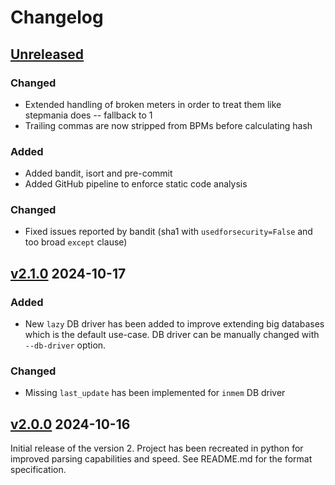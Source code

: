 # Changelog

## [Unreleased](https://github.com/florczakraf/stepmania-chart-db-generator/compare/v2.1.0...HEAD)
### Changed
- Extended handling of broken meters in order to treat them like stepmania does -- fallback to 1
- Trailing commas are now stripped from BPMs before calculating hash

### Added
- Added bandit, isort and pre-commit
- Added GitHub pipeline to enforce static code analysis

### Changed
- Fixed issues reported by bandit (sha1 with `usedforsecurity=False` and too broad `except` clause)

## [v2.1.0] 2024-10-17

### Added
- New `lazy` DB driver has been added to improve extending big databases which is
the default use-case. DB driver can be manually changed with `--db-driver` option.

### Changed
- Missing `last_update` has been implemented for `inmem` DB driver


## [v2.0.0] 2024-10-16
Initial release of the version 2. Project has been recreated in python for
improved parsing capabilities and speed. See README.md for the format
specification.


[v2.1.0]: https://github.com/florczakraf/stepmania-chart-db-generator/compare/v2.0.0...v2.1.0
[v2.0.0]: https://github.com/florczakraf/stepmania-chart-db-generator/tree/v2.0.0
